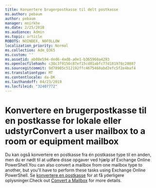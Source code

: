 ```yaml
---
title: Konvertere brugerpostkasse til delt postkasse
ms.author: pebaum
author: pebaum
manager: mnirkhe
ms.date: 2/25/2018
ms.audience: Admin
ms.topic: article
ROBOTS: NOINDEX, NOFOLLOW
localization_priority: Normal
ms.collection: Adm_O365
ms.custom: ''
ms.assetid: ab08e594-ded6-4ad8-a0e1-b365960a4293
ms.openlocfilehash: c38c3f9156c87ef15cd01abfc77d181978c28887
ms.sourcegitcommit: 9d78905c512192ffc4675468abd2efc5f2e4baf4
ms.translationtype: MT
ms.contentlocale: da-DK
ms.lasthandoff: 04/23/2019
ms.locfileid: "32407772"
---
```

# <a name="convert-a-user-mailbox-to-a-room-or-equipment-mailbox"></a><span data-ttu-id="977f8-102">Konvertere en brugerpostkasse til en postkasse for lokale eller udstyr</span><span class="sxs-lookup"><span data-stu-id="977f8-102">Convert a user mailbox to a room or equipment mailbox</span></span>

<span data-ttu-id="977f8-103">Du kan også konvertere en postkasse fra én postkasse type til en anden, men du er nødt til at udføre disse opgaver ved hjælp af Exchange Online PowerShell.</span><span class="sxs-lookup"><span data-stu-id="977f8-103">You can also convert a mailbox from one mailbox type to another, but you'll have to perform these tasks using Exchange Online PowerShell.</span></span> <span data-ttu-id="977f8-104">Se [konvertere en postkasse](https://go.microsoft.com/fwlink/p/?LinkId=832875) for at få yderligere oplysninger.</span><span class="sxs-lookup"><span data-stu-id="977f8-104">Check out [Convert a Mailbox](https://go.microsoft.com/fwlink/p/?LinkId=832875) for more details.</span></span> 
  

